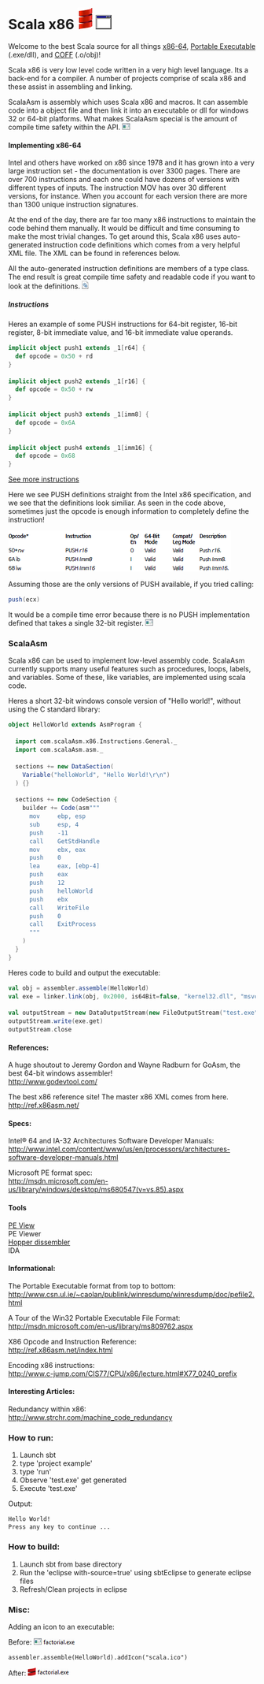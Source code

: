 Scala x86 ![Alt text](/example/smooth-spiral.png) ![Alt text](/example/exe-icon1.gif)
========

Welcome to the best Scala source for all things [x86-64](http://en.wikipedia.org/wiki/X86), [Portable Executable](http://en.wikipedia.org/wiki/Portable_Executable) (.exe/dll), and [COFF](http://en.wikipedia.org/wiki/COFF) (.o/obj)!

Scala x86 is very low level code written in a very high level language.  Its a back-end for a compiler.  A number of projects comprise of scala x86 and these assist in assembling and linking.

ScalaAsm is assembly which uses Scala x86 and macros.  It can assemble code into a object file and then link it into an executable or dll for windows 32 or 64-bit platforms.  What makes ScalaAsm special is the amount of compile time safety within the API. ![Alt text](/example/exeicon.png)

#### Implementing x86-64

Intel and others have worked on x86 since 1978 and it has grown into a very large instruction set - the documentation is over 3300 pages.  There are over 700 instructions and each one could have dozens of versions with different types of inputs.  The instruction MOV has over 30 different versions, for instance.  When you account for each version there are more than 1300 unique instruction signatures. 

At the end of the day, there are far too many x86 instructions to maintain the code behind them manually.  It would be difficult and time consuming to make the most trivial changes.  To get around this, Scala x86 uses auto-generated instruction code definitions which comes from a very helpful XML file.  The XML can be found in references below.

All the auto-generated instruction definitions are members of a type class.  The end result is great compile time safety and readable code if you want to look at the definitions. ![Alt text](/example/dllicon.png)

##### Instructions

Heres an example of some PUSH instructions for 64-bit register, 16-bit register, 8-bit immediate value, and 16-bit immediate value operands.

```scala
implicit object push1 extends _1[r64] {
  def opcode = 0x50 + rd
}

implicit object push2 extends _1[r16] {
  def opcode = 0x50 + rw
}
  
implicit object push3 extends _1[imm8] {
  def opcode = 0x6A
}
  
implicit object push4 extends _1[imm16] {
  def opcode = 0x68
}
```

[See more instructions](https://github.com/bdwashbu/scala-x86-inst/tree/master/src/main/scala/com/scalaAsm/x86/Instructions "More instructions")

Here we see PUSH definitions straight from the Intel x86 specification, and we see that the definitions look similiar. As seen in the code above, sometimes just the opcode is enough information to completely define the instruction!

![Alt text](/example/push.png "PUSH examples")

Assuming those are the only versions of PUSH available, if you tried calling:

```scala
push(ecx)
```

It would be a compile time error because there is no PUSH implementation defined that takes a single 32-bit register. ![Alt text](/example/exeicon.png)

### ScalaAsm

Scala x86 can be used to implement low-level assembly code. ScalaAsm currently supports many useful features such as procedures, loops, labels, and variables.  Some of these, like variables, are implemented using scala code.

Heres a short 32-bit windows console version of "Hello world!", without using the C standard library:

```scala
object HelloWorld extends AsmProgram {

  import com.scalaAsm.x86.Instructions.General._
  import com.scalaAsm.asm._
  
  sections += new DataSection(
    Variable("helloWorld", "Hello World!\r\n")
  ) {}

  sections += new CodeSection {
    builder += Code(asm"""
      mov     ebp, esp
      sub     esp, 4
      push    -11
      call    GetStdHandle
      mov     ebx, eax    
      push    0
      lea     eax, [ebp-4]
      push    eax
      push    12
      push    helloWorld
      push    ebx
      call    WriteFile
      push    0
      call    ExitProcess
      """
    )
  }
}
```

Heres code to build and output the executable:

```scala
val obj = assembler.assemble(HelloWorld)
val exe = linker.link(obj, 0x2000, is64Bit=false, "kernel32.dll", "msvcrt.dll")

val outputStream = new DataOutputStream(new FileOutputStream("test.exe"));
outputStream.write(exe.get)
outputStream.close
```

#### References:

A huge shoutout to Jeremy Gordon and Wayne Radburn for GoAsm, the best 64-bit windows assembler!  
http://www.godevtool.com/

The best x86 reference site!  The master x86 XML comes from here.  
http://ref.x86asm.net/

#### Specs:

Intel® 64 and IA-32 Architectures Software Developer Manuals:   http://www.intel.com/content/www/us/en/processors/architectures-software-developer-manuals.html

Microsoft PE format spec:  
http://msdn.microsoft.com/en-us/library/windows/desktop/ms680547(v=vs.85).aspx

#### Tools

[PE View](http://wjradburn.com/software/)  
PE Viewer  
[Hopper dissembler](http://www.hopperapp.com/)  
IDA  

#### Informational:

The Portable Executable format from top to bottom:  
http://www.csn.ul.ie/~caolan/publink/winresdump/winresdump/doc/pefile2.html

A Tour of the Win32 Portable Executable File Format:  
http://msdn.microsoft.com/en-us/library/ms809762.aspx

X86 Opcode and Instruction Reference:  
http://ref.x86asm.net/index.html

Encoding x86 instructions:  
http://www.c-jump.com/CIS77/CPU/x86/lecture.html#X77_0240_prefix

#### Interesting Articles:

Redundancy within x86:  
http://www.strchr.com/machine_code_redundancy

### How to run:

1. Launch sbt
2. type 'project example'
3. type 'run'
4. Observe 'test.exe' get generated
5. Execute 'test.exe'

Output:
```
Hello World!
Press any key to continue ...
```

### How to build:

1. Launch sbt from base directory
2. Run the 'eclipse with-source=true' using sbtEclipse to generate eclipse files
3. Refresh/Clean projects in eclipse

### Misc:

Adding an icon to an executable:

Before: ![Alt text](/example/beforeicon.png)
```
assembler.assemble(HelloWorld).addIcon("scala.ico")
```
After: ![Alt text](/example/aftericon.png)
